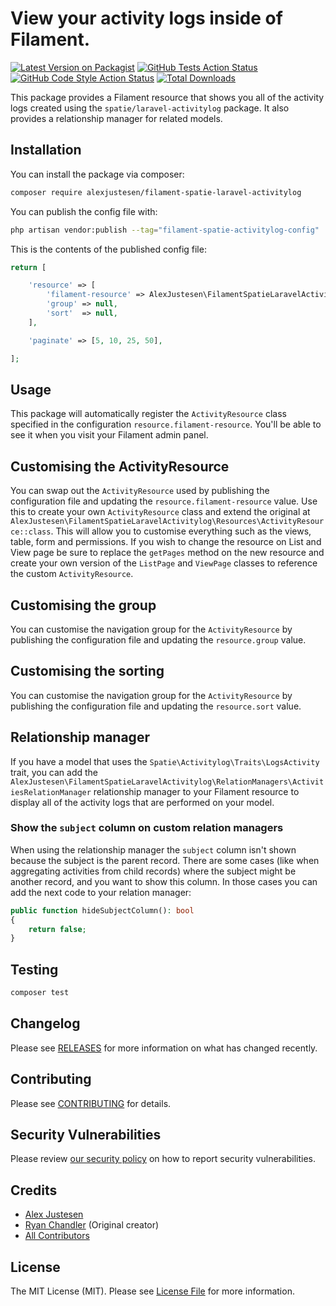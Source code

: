 # View your activity logs inside of Filament.

[![Latest Version on Packagist](https://img.shields.io/packagist/v/alexjustesen/filament-spatie-laravel-activitylog.svg?style=flat-square)](https://packagist.org/packages/alexjustesen/filament-spatie-laravel-activitylog)
[![GitHub Tests Action Status](https://img.shields.io/github/workflow/status/alexjustesen/filament-spatie-laravel-activitylog/run-tests?label=tests)](https://github.com/alexjustesen/filament-spatie-laravel-activitylog/actions?query=workflow%3Arun-tests+branch%3Amain)
[![GitHub Code Style Action Status](https://img.shields.io/github/workflow/status/alexjustesen/filament-spatie-laravel-activitylog/Check%20&%20fix%20styling?label=code%20style)](https://github.com/alexjustesen/filament-spatie-laravel-activitylog/actions?query=workflow%3A"Check+%26+fix+styling"+branch%3Amain)
[![Total Downloads](https://img.shields.io/packagist/dt/alexjustesen/filament-spatie-laravel-activitylog.svg?style=flat-square)](https://packagist.org/packages/alexjustesen/filament-spatie-laravel-activitylog)

This package provides a Filament resource that shows you all of the activity logs created using the `spatie/laravel-activitylog` package. It also provides a relationship manager for related models.

## Installation

You can install the package via composer:

```bash
composer require alexjustesen/filament-spatie-laravel-activitylog
```

You can publish the config file with:

```bash
php artisan vendor:publish --tag="filament-spatie-activitylog-config"
```

This is the contents of the published config file:

```php
return [

    'resource' => [
        'filament-resource' => AlexJustesen\FilamentSpatieLaravelActivitylog\Resources\ActivityResource::class,
        'group' => null,
        'sort'  => null,
    ],

    'paginate' => [5, 10, 25, 50],

];
```

## Usage

This package will automatically register the `ActivityResource` class specified in the configuration `resource.filament-resource`. You'll be able to see it when you visit your Filament admin panel.

## Customising the ActivityResource

You can swap out the `ActivityResource` used by publishing the configuration file and updating the `resource.filament-resource` value. Use this to create your own `ActivityResource` class and extend the original at `AlexJustesen\FilamentSpatieLaravelActivitylog\Resources\ActivityResource::class`. This will allow you to customise everything such as the views, table, form and permissions. If you wish to change the resource on List and View page be sure to replace the `getPages` method on the new resource and create your own version of the `ListPage` and `ViewPage` classes to reference the custom `ActivityResource`.

## Customising the group

You can customise the navigation group for the `ActivityResource` by publishing the configuration file and updating the `resource.group` value.

## Customising the sorting

You can customise the navigation group for the `ActivityResource` by publishing the configuration file and updating the `resource.sort` value.

## Relationship manager

If you have a model that uses the `Spatie\Activitylog\Traits\LogsActivity` trait, you can add the `AlexJustesen\FilamentSpatieLaravelActivitylog\RelationManagers\ActivitiesRelationManager` relationship manager to your Filament resource to display all of the activity logs that are performed on your model.

### Show the `subject` column on custom relation managers

When using the relationship manager the `subject` column isn't shown because the subject is the parent record. There are some cases (like when aggregating activities from child records) where the subject might be another record, and you want to show this column. In those cases you can add the next code to your relation manager:

```php
public function hideSubjectColumn(): bool
{
    return false;
}
```

## Testing

```bash
composer test
```

## Changelog

Please see [RELEASES](https://github.com/alexjustesen/filament-spatie-laravel-activitylog/releases) for more information on what has changed recently.

## Contributing

Please see [CONTRIBUTING](.github/CONTRIBUTING.md) for details.

## Security Vulnerabilities

Please review [our security policy](../../security/policy) on how to report security vulnerabilities.

## Credits

- [Alex Justesen](https://github.com/alexjustesen)
- [Ryan Chandler](https://github.com/ryangjchandler) (Original creator)
- [All Contributors](../../contributors)

## License

The MIT License (MIT). Please see [License File](LICENSE.md) for more information.
